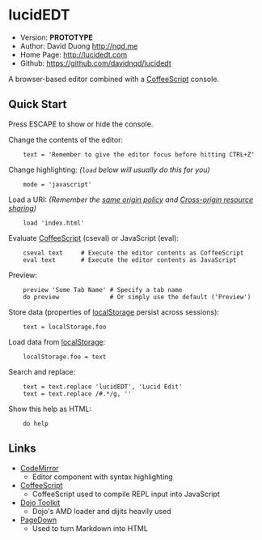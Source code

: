 lucidEDT
========

* Version: **PROTOTYPE**
* Author: David Duong <http://nqd.me>
* Home Page: <http://lucidedt.com>
* Github: <https://github.com/davidnqd/lucidedt>

A browser-based editor combined with a [CoffeeScript][] console.

Quick Start
-----------

Press ESCAPE to show or hide the console.

Change the contents of the editor:

		text = 'Remember to give the editor focus before hitting CTRL+Z'

Change highlighting: *(`load` below will usually do this for you)*

		mode = 'javascript'

Load a URI: *(Remember the [same origin policy][] and [Cross-origin resource sharing][])*

		load 'index.html'

Evaluate [CoffeeScript][] (cseval) or JavaScript (eval):

		cseval text		# Execute the editor contents as CoffeeScript
		eval text		# Execute the editor contents as JavaScript

Preview:

		preview 'Some Tab Name'	# Specify a tab name
        do preview				# Or simply use the default ('Preview')

Store data (properties of [localStorage][] persist across sessions):

		text = localStorage.foo

Load data from [localStorage][]:

		localStorage.foo = text

Search and replace:

		text = text.replace 'lucidEDT', 'Lucid Edit'
		text = text.replace /#.*/g, ''

Show this help as HTML:

		do help

Links
-----

* [CodeMirror](http://codemirror.net/)
    * Editor component with syntax highlighting
* [CoffeeScript](http://coffeescript.org/)
   * CoffeeScript used to compile REPL input into JavaScript
* [Dojo Toolkit](http://dojotoolkit.org/)
    * Dojo's AMD loader and dijits heavily used
* [PageDown](http://code.google.com/p/pagedown/)
   * Used to turn Markdown into HTML

[localStorage]: http://en.wikipedia.org/wiki/Web_storage#localStorage
[CoffeeScript]: http://www.coffeescript.org
[same origin policy]: http://en.wikipedia.org/wiki/Same_origin_policy
[Cross-origin resource sharing]: http://en.wikipedia.org/wiki/Cross-origin_resource_sharing